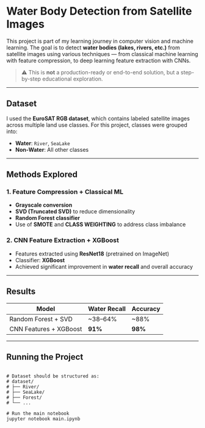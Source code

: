 # Water Body Detection from Satellite Images

This project is part of my learning journey in computer vision and machine learning. The goal is to detect **water bodies (lakes, rivers, etc.)** from satellite images using various techniques — from classical machine learning with feature compression, to deep learning feature extraction with CNNs.

> ⚠️ This is **not** a production-ready or end-to-end solution, but a step-by-step educational exploration.

---

##  Dataset

I used the **EuroSAT RGB dataset**, which contains labeled satellite images across multiple land use classes. For this project, classes were grouped into:
- **Water**: `River`, `SeaLake`
- **Non-Water**: All other classes

---

##  Methods Explored

### 1.  Feature Compression + Classical ML
- **Grayscale conversion**
- **SVD (Truncated SVD)** to reduce dimensionality
- **Random Forest classifier**
- Use of **SMOTE** and **CLASS WEIGHTING** to address class imbalance

### 2.  CNN Feature Extraction + XGBoost
- Features extracted using **ResNet18** (pretrained on ImageNet)
- Classifier: **XGBoost**
- Achieved significant improvement in **water recall** and overall accuracy

---

##  Results

| Model                   | Water Recall | Accuracy |
|------------------------|--------------|----------|
| Random Forest + SVD    | ~38–64%      | ~88%     |
| CNN Features + XGBoost | **91%**      | **98%**  |

---


## Running the Project

```

# Dataset should be structured as:
# dataset/
# ├── River/
# ├── SeaLake/
# ├── Forest/
# └── ...

# Run the main notebook
jupyter notebook main.ipynb
